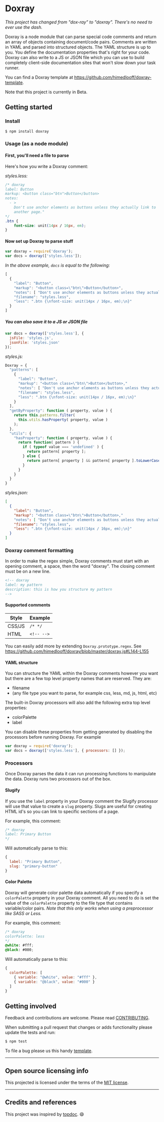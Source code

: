 # Doxray

_This project has changed from "dox-ray" to "doxray"._
_There's no need to ever use the dash._

Doxray is a node module that can parse special code comments and return
an array of objects containing document/code pairs. Comments are written in YAML
and parsed into structured objects. The YAML structure is up to you. You define
the documentation properties that's right for your code. Doxray can also
write to a JS or JSON file which you can use to build completely client-side
documentation sites that won't slow down your task runner.

You can find a Doxray template at <https://github.com/himedlooff/doxray-template>.

Note that this project is currently in Beta.


## Getting started

### Install

```bash
$ npm install doxray
```

### Usage (as a node module)

#### First, you'll need a file to parse

Here's how you write a Doxray comment:

_styles.less:_

```css
/* doxray
label: Button
markup: <button class="btn">Button</button>
notes:
  - >
    Don't use anchor elements as buttons unless they actually link to
    another page."
*/
.btn {
    font-size: unit(14px / 16px, em);
}
```

#### Now set up Doxray to parse stuff

```js
var doxray = require('doxray');
var docs = doxray(['styles.less']);
```

_In the above example, `docs` is equal to the following:_

```js
[
  {
    "label": "Button",
    "markup": "<button class=\"btn\">Button</button>",
    "notes": [ "Don't use anchor elements as buttons unless they actually link to another page." ],
    "filename": "styles.less",
    "less": ".btn {\nfont-size: unit(14px / 16px, em);\n}"
  }
]
```

##### You can also save it to a JS or JSON file

```js
var docs = doxray(['styles.less'], {
  jsFile: 'styles.js',
  jsonFile: 'styles.json'
});
```

_styles.js:_

```js
Doxray = {
  "patterns": [
    {
      "label": "Button",
      "markup": "<button class=\"btn\">Button</button>,"
      "notes": [ "Don't use anchor elements as buttons unless they actually link to another page." ],
      "filename": "styles.less",
      "less": ".btn {\nfont-size: unit(14px / 16px, em);\n}"
    }
  ],
  "getByProperty": function ( property, value ) {
    return this.patterns.filter(
      this.utils.hasProperty( property, value )
    );
  },
  "utils": {
    "hasProperty": function ( property, value ) {
      return function( pattern ) {
        if ( typeof value === 'undefined' ) {
          return pattern[ property ];
        } else {
          return pattern[ property ] && pattern[ property ].toLowerCase() === value.toLowerCase();
        }
      }
    }
  }
}
```

_styles.json:_

```json
[
  {
    "label": "Button",
    "markup": "<button class=\"btn\">Button</button>,"
    "notes": [ "Don't use anchor elements as buttons unless they actually link to another page." ],
    "filename": "styles.less",
    "less": ".btn {\nfont-size: unit(14px / 16px, em);\n}"
  }
]
```

### Doxray comment formatting

In order to make the regex simple, Doxray comments must start with an opening
comment, a space, then the word "doxray". The closing comment must be on a new
line.

```html
<!-- doxray
label: my pattern
description: this is how you structure my pattern
-->
```

#### Supported comments

| Style | Example |
| ----- | ------- |
| CSS/JS | `/* */` |
| HTML | `<!-- -->` |

You can easily add more by extending `Doxray.prototype.regex`.
See https://github.com/himedlooff/doxray/blob/master/doxray.js#L144-L155

#### YAML structure

You can structure the YAML within the Doxray comments however you want but
there are a few top level property names that are reserved. They are:

- filename
- (any file type you want to parse, for example css, less, md, js, html, etc)

The built-in Doxray processors will also add the following extra top level
properties:

- colorPalette
- label

You can disable these properties from getting generated by disabling the
processors before running Doxray. For example

```js
var doxray = require('doxray');
var docs = doxray(['styles.less'], { processors: [] });
```

### Processors

Once Doxray parses the data it can run processing functions to manipulate the
data. Doxray runs two processors out of the box.

#### Slugify

If you use the `label` property in your Doxray comment the Slugify processor
will use that value to create a `slug` property. Slugs are useful for creating
HTML id's so you can link to specific sections of a page.

For example, this comment:

```css
/* doxray
label: Primary Button
*/
```

Will automatically parse to this:

```js
{
  label: "Primary Button",
  slug: "primary-button"
}
```

#### Color Palette

Doxray will generate color palette data automatically if you specify a
`colorPalette` property in your Doxray comment. All you need to do is set the
value of the `colorPalette` property to the file type that contains
variable/color pairs. _Note that this only works when using a preprocessor like
SASS or Less._

For example, this comment:

```scss
/* doxray
colorPalette: less
*/
@white: #fff;
@black: #000;
```

Will automatically parse to this:

```js
{
  colorPalette: [
    { variable: "@white", value: "#fff" },
    { variable: "@black", value: "#000" }
  ]
}
```


## Getting involved

Feedback and contributions are welcome.
Please read [CONTRIBUTING](CONTRIBUTING.md).

When submitting a pull request that changes or adds functionality please update
the tests and run:

```bash
$ npm test
```

To file a bug please us this handy [template](https://github.com/himedlooff/doxray/issues/new?body=%23%23%20URL%0D%0D%0D%23%23%20Actual%20Behavior%0D%0D%0D%23%23%20Expected%20Behavior%0D%0D%0D%23%23%20Steps%20to%20Reproduce%0D%0D%0D%23%23%20Screenshot&labels=bug).


----


## Open source licensing info

This projected is licensed under the terms of the [MIT license](LICENSE).


----


## Credits and references

This project was inspired by [topdoc](https://github.com/topcoat/topdoc/).
:smile:
